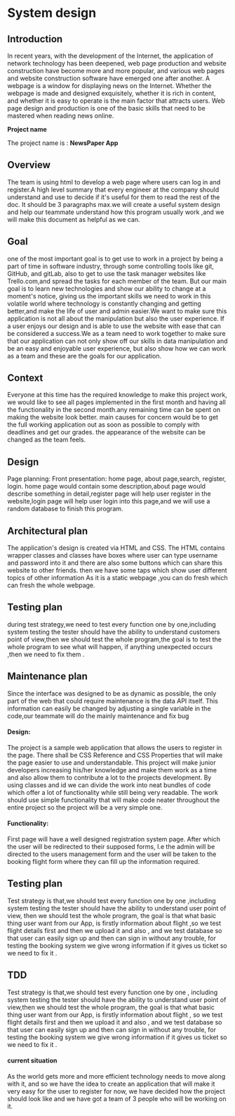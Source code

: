 System design
========
## Introduction
In recent years, with the development of the Internet, the application of network technology has been deepened, web page production and website construction
have become more and more popular, and various web pages and website construction software have emerged one after another.
A webpage is a window for displaying news on the Internet.
Whether the webpage is made and designed exquisitely, whether it is rich in content, and whether it is easy to operate is the main factor that attracts users.
Web page design and production is one of the basic skills that need to be mastered when reading news online.



__Project name__

The project name is : **NewsPaper App**



## Overview
The team is using html to develop a web page where users can log in and register.A high level summary that every engineer at the company should understand and use to decide if it's useful for them to read the rest of the doc. It should be 3 paragraphs max.we will create a useful system design and help our teammate understand how this program usually work ,and we will make this document as helpful as we can.


## Goal
one of the most important goal is to get use to work in a project by being a part of time in software industry, through some controlling tools like git, GitHub, and gitLab, also to get to use the task manager websites like Trello.com,and spread the tasks for each member of the team. But our main goal is to learn new technologies and show our ability to change at a moment's notice, giving us the important skills we need to work in this volatile world where technology is constantly changing and getting better,and make the life of user and admin easier.We want to make sure this application is not all about the manipulation but also the user experience. If a user enjoys our design and is able to use the website with ease that can be considered a success.We as a team need to work together to make sure that our application can not only show off our skills in data manipulation and be an easy and enjoyable user experience, but also show how we can work as a team and these are the goals for our application.


## Context
Everyone at this time has the required knowledge to make this project work, we would like to see all pages implemented in the first month and having all the functionality in the second month.any remaining time can be spent on making the website look better. main causes for concern would be to get the full working application out as soon as possible to comply with deadlines and get our grades. the appearance of the website can be changed as the team feels.


## Design
Page planning: Front presentation: home page, about page,search, register, login. home page would contain some description,about page would describe something in detail,register page will help user register in the website,login page will help user login into this page,and we will use a random database to finish this program.


## Architectural plan
The application's design is created via HTML and CSS. The HTML contains wrapper classes and classes have boxes where user can type username and password into it and there are also some buttons which can share this website to other friends. then we have some taps which show user different topics of other information As it is a static webpage ,you can do fresh which can fresh the whole webpage.


## Testing plan
during test strategy,we need to test every function one by one,including system testing the tester should have the ability to understand customers point of view,then we should test the whole program,the goal is to test the whole program to see what will happen, if anything unexpected occurs ,then we need to fix them .


## Maintenance plan
Since the interface was designed to be as dynamic as possible, the only part of the web that could require maintenance is the data API itself. 
This information can easily be changed by adjusting a single variable in the code,our teammate will do the mainly maintenance and fix bug


 #### Design:
The project is a sample web application that allows the users to register in the page. 
There shall be CSS Reference and CSS Properties that will make the page easier to use and understandable.
This project will make junior developers increasing his/her knowledge and make them work as a time and also allow them to contribute a lot to the projects development.
By using classes and id we can divide the work into neat bundles of code which offer a lot of functionality while still being very readable. 
The work should use simple functionality that will make code neater throughout the entire project so the project will be a very simple one.


#### Functionality:
First page will have a well designed registration system page.
After which the user will be redirected to their supposed forms, I.e the admin will be directed to the users management form and the user will be taken to the booking flight form where they can fill up the information required.


## Testing plan
Test strategy is that,we should test every function one by one ,including system testing the tester should have the ability to understand user point of view,
then we should test the whole program, the goal is that what basic thing user want from our App, is firstly information about flight 
,so we test flight details first and then we upload it and also , 
and we test database so that user can easily sign up and then can sign in without any trouble, 
for testing the booking system we give wrong information if it gives us ticket so we need to fix it .


## TDD
Test strategy is that,we should test every function one by one ,
including system testing the tester should have the ability to understand user point of view,then we should test the whole program,
the goal is that what basic thing user want from our App, is firstly information about flight ,
so we test flight details first and then we upload it and also , and we test database so that user can easily sign up and then can sign in without any trouble,
for testing the booking system we give wrong information if it gives us ticket so we need to fix it .


#### current situation
As the world gets more and more efficient technology needs to move along with it, 
and so we have the idea to create an application that will make it very easy for the user to register for now,
we have decided how the project should look like and we have got a team of 3 people who will be working on it.


